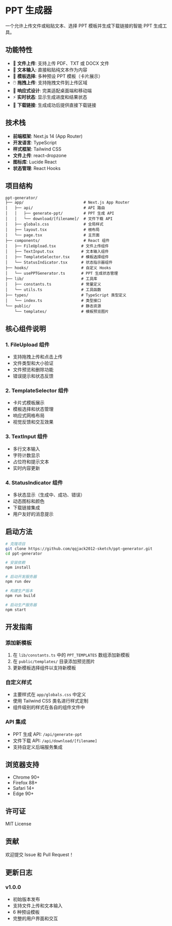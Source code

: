 # PPT 生成器

一个允许上传文件或粘贴文本、选择 PPT 模板并生成下载链接的智能 PPT 生成工具。

## 功能特性

- 📁 **文件上传**: 支持上传 PDF、TXT 或 DOCX 文件
- 📝 **文本输入**: 直接粘贴纯文本作为内容
- 🎨 **模板选择**: 多种预设 PPT 模板（卡片展示）
- 🖱️ **拖拽上传**: 支持拖拽文件到上传区域
- 📱 **响应式设计**: 完美适配桌面端和移动端
- ⚡ **实时状态**: 显示生成进度和结果状态
- 🔗 **下载链接**: 生成成功后提供直接下载链接

## 技术栈

- **前端框架**: Next.js 14 (App Router)
- **开发语言**: TypeScript
- **样式框架**: Tailwind CSS
- **文件上传**: react-dropzone
- **图标库**: Lucide React
- **状态管理**: React Hooks

## 项目结构

```
ppt-generator/
├── app/                          # Next.js App Router
│   ├── api/                      # API 路由
│   │   ├── generate-ppt/         # PPT 生成 API
│   │   └── download/[filename]/  # 文件下载 API
│   ├── globals.css               # 全局样式
│   ├── layout.tsx                # 根布局
│   └── page.tsx                  # 主页面
├── components/                   # React 组件
│   ├── FileUpload.tsx           # 文件上传组件
│   ├── TextInput.tsx            # 文本输入组件
│   ├── TemplateSelector.tsx     # 模板选择组件
│   └── StatusIndicator.tsx      # 状态指示器组件
├── hooks/                       # 自定义 Hooks
│   └── usePPTGenerator.ts       # PPT 生成状态管理
├── lib/                         # 工具库
│   ├── constants.ts             # 常量定义
│   └── utils.ts                 # 工具函数
├── types/                       # TypeScript 类型定义
│   └── index.ts                 # 类型接口
└── public/                      # 静态资源
    └── templates/               # 模板预览图片
```

## 核心组件说明

### 1. FileUpload 组件
- 支持拖拽上传和点击上传
- 文件类型和大小验证
- 文件预览和删除功能
- 错误提示和状态反馈

### 2. TemplateSelector 组件
- 卡片式模板展示
- 模板选择和状态管理
- 响应式网格布局
- 视觉反馈和交互效果

### 3. TextInput 组件
- 多行文本输入
- 字符计数显示
- 占位符和提示文本
- 实时内容更新

### 4. StatusIndicator 组件
- 多状态显示（生成中、成功、错误）
- 动态图标和颜色
- 下载链接集成
- 用户友好的消息提示

## 启动方法

```bash
# 克隆项目
git clone https://github.com/qqjack2012-sketch/ppt-generator.git
cd ppt-generator

# 安装依赖
npm install

# 启动开发服务器
npm run dev

# 构建生产版本
npm run build

# 启动生产服务器
npm start
```

## 开发指南

### 添加新模板
1. 在 `lib/constants.ts` 中的 `PPT_TEMPLATES` 数组添加新模板
2. 在 `public/templates/` 目录添加预览图片
3. 更新模板选择组件以支持新模板

### 自定义样式
- 主要样式在 `app/globals.css` 中定义
- 使用 Tailwind CSS 类名进行样式定制
- 组件级别的样式在各自的组件文件中

### API 集成
- PPT 生成 API: `/api/generate-ppt`
- 文件下载 API: `/api/download/[filename]`
- 支持自定义后端服务集成

## 浏览器支持

- Chrome 90+
- Firefox 88+
- Safari 14+
- Edge 90+

## 许可证

MIT License

## 贡献

欢迎提交 Issue 和 Pull Request！

## 更新日志

### v1.0.0
- 初始版本发布
- 支持文件上传和文本输入
- 6 种预设模板
- 完整的用户界面和交互
